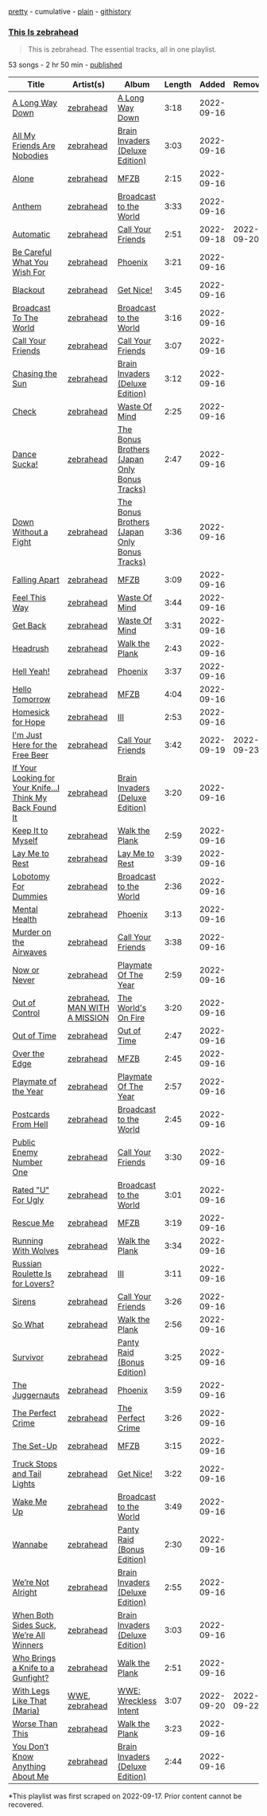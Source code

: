 [pretty](/playlists/pretty/37i9dQZF1DZ06evO441VhO.md) - cumulative - [plain](/playlists/plain/37i9dQZF1DZ06evO441VhO) - [githistory](https://github.githistory.xyz/mackorone/spotify-playlist-archive/blob/main/playlists/plain/37i9dQZF1DZ06evO441VhO)

### [This Is zebrahead](https://open.spotify.com/playlist/37i9dQZF1DZ06evO441VhO)

> This is zebrahead\. The essential tracks, all in one playlist.

53 songs - 2 hr 50 min - [published](https://open.spotify.com/playlist/41oB5KsqgY6Yx8AIjf7Kcl)

| Title | Artist(s) | Album | Length | Added | Removed |
|---|---|---|---|---|---|
| [A Long Way Down](https://open.spotify.com/track/5lQUnOC74U3C0MjyjJwwaJ) | [zebrahead](https://open.spotify.com/artist/6SiyKSeJo6gcsS2NvuAbsl) | [A Long Way Down](https://open.spotify.com/album/1mQ8KcLBD0bvlbIcYWdlNi) | 3:18 | 2022-09-16 |  |
| [All My Friends Are Nobodies](https://open.spotify.com/track/3xhvI8X8PGCKuKd49ZyFNJ) | [zebrahead](https://open.spotify.com/artist/6SiyKSeJo6gcsS2NvuAbsl) | [Brain Invaders \(Deluxe Edition\)](https://open.spotify.com/album/5JxQ55Wvq2kCWtOQ0gSr9h) | 3:03 | 2022-09-16 |  |
| [Alone](https://open.spotify.com/track/2NWWVcMgYuzHHotD9ZZLm7) | [zebrahead](https://open.spotify.com/artist/6SiyKSeJo6gcsS2NvuAbsl) | [MFZB](https://open.spotify.com/album/0RvGrZn83zvUjARVbbiFDg) | 2:15 | 2022-09-16 |  |
| [Anthem](https://open.spotify.com/track/5vB0cxSvzXuVh15EDD0Cej) | [zebrahead](https://open.spotify.com/artist/6SiyKSeJo6gcsS2NvuAbsl) | [Broadcast to the World](https://open.spotify.com/album/0mXXYSxmO3mHdTBrlgOFmZ) | 3:33 | 2022-09-16 |  |
| [Automatic](https://open.spotify.com/track/0FT0CFCKVCaWtIpC8HI3Tn) | [zebrahead](https://open.spotify.com/artist/6SiyKSeJo6gcsS2NvuAbsl) | [Call Your Friends](https://open.spotify.com/album/6812xPomMsIkc9V0jg5hqs) | 2:51 | 2022-09-18 | 2022-09-20 |
| [Be Careful What You Wish For](https://open.spotify.com/track/4jtdv8OcWH7vyM9nelV0tD) | [zebrahead](https://open.spotify.com/artist/6SiyKSeJo6gcsS2NvuAbsl) | [Phoenix](https://open.spotify.com/album/2HdAxjR3RwHCYRAbBtZYxP) | 3:21 | 2022-09-16 |  |
| [Blackout](https://open.spotify.com/track/0OjPFbDRJDFuHxnV6X2YpA) | [zebrahead](https://open.spotify.com/artist/6SiyKSeJo6gcsS2NvuAbsl) | [Get Nice!](https://open.spotify.com/album/3R9HDU9QfKoCggoOGZTOVl) | 3:45 | 2022-09-16 |  |
| [Broadcast To The World](https://open.spotify.com/track/1LRgvH3K5JpnOf50lFyNFC) | [zebrahead](https://open.spotify.com/artist/6SiyKSeJo6gcsS2NvuAbsl) | [Broadcast to the World](https://open.spotify.com/album/0mXXYSxmO3mHdTBrlgOFmZ) | 3:16 | 2022-09-16 |  |
| [Call Your Friends](https://open.spotify.com/track/33O6ClxE0Fmz149l7HiZcp) | [zebrahead](https://open.spotify.com/artist/6SiyKSeJo6gcsS2NvuAbsl) | [Call Your Friends](https://open.spotify.com/album/6812xPomMsIkc9V0jg5hqs) | 3:07 | 2022-09-16 |  |
| [Chasing the Sun](https://open.spotify.com/track/6Wmhm5sTC0fpIBCvVH2uQF) | [zebrahead](https://open.spotify.com/artist/6SiyKSeJo6gcsS2NvuAbsl) | [Brain Invaders \(Deluxe Edition\)](https://open.spotify.com/album/5JxQ55Wvq2kCWtOQ0gSr9h) | 3:12 | 2022-09-16 |  |
| [Check](https://open.spotify.com/track/4NAm3aWUkQlQcAll13HVEt) | [zebrahead](https://open.spotify.com/artist/6SiyKSeJo6gcsS2NvuAbsl) | [Waste Of Mind](https://open.spotify.com/album/7bYhJeHWcA2fQcrdLEI5gJ) | 2:25 | 2022-09-16 |  |
| [Dance Sucka!](https://open.spotify.com/track/2934brZqRQ88sdlLVZoztY) | [zebrahead](https://open.spotify.com/artist/6SiyKSeJo6gcsS2NvuAbsl) | [The Bonus Brothers \(Japan Only Bonus Tracks\)](https://open.spotify.com/album/3tzvxBdYuBLvwYloAnIybs) | 2:47 | 2022-09-16 |  |
| [Down Without a Fight](https://open.spotify.com/track/0oXKsquvboVD6qFut5U9YU) | [zebrahead](https://open.spotify.com/artist/6SiyKSeJo6gcsS2NvuAbsl) | [The Bonus Brothers \(Japan Only Bonus Tracks\)](https://open.spotify.com/album/3tzvxBdYuBLvwYloAnIybs) | 3:36 | 2022-09-16 |  |
| [Falling Apart](https://open.spotify.com/track/5bsJbow5ouEx8bHJRr54Ky) | [zebrahead](https://open.spotify.com/artist/6SiyKSeJo6gcsS2NvuAbsl) | [MFZB](https://open.spotify.com/album/0RvGrZn83zvUjARVbbiFDg) | 3:09 | 2022-09-16 |  |
| [Feel This Way](https://open.spotify.com/track/2GtvF6M8PbpuWRvfdq5BK3) | [zebrahead](https://open.spotify.com/artist/6SiyKSeJo6gcsS2NvuAbsl) | [Waste Of Mind](https://open.spotify.com/album/7bYhJeHWcA2fQcrdLEI5gJ) | 3:44 | 2022-09-16 |  |
| [Get Back](https://open.spotify.com/track/4VJE2QEGdEYa1I6sqbqC0r) | [zebrahead](https://open.spotify.com/artist/6SiyKSeJo6gcsS2NvuAbsl) | [Waste Of Mind](https://open.spotify.com/album/7bYhJeHWcA2fQcrdLEI5gJ) | 3:31 | 2022-09-16 |  |
| [Headrush](https://open.spotify.com/track/1xtw6F4uIepvoH1TUAJaWB) | [zebrahead](https://open.spotify.com/artist/6SiyKSeJo6gcsS2NvuAbsl) | [Walk the Plank](https://open.spotify.com/album/17f45rWtD5IzrdSew0ZvDi) | 2:43 | 2022-09-16 |  |
| [Hell Yeah!](https://open.spotify.com/track/28q2v77HT5TrNO4Spm4AYk) | [zebrahead](https://open.spotify.com/artist/6SiyKSeJo6gcsS2NvuAbsl) | [Phoenix](https://open.spotify.com/album/2HdAxjR3RwHCYRAbBtZYxP) | 3:37 | 2022-09-16 |  |
| [Hello Tomorrow](https://open.spotify.com/track/1lGPTDBGbDKJnpxEg9GMsi) | [zebrahead](https://open.spotify.com/artist/6SiyKSeJo6gcsS2NvuAbsl) | [MFZB](https://open.spotify.com/album/0RvGrZn83zvUjARVbbiFDg) | 4:04 | 2022-09-16 |  |
| [Homesick for Hope](https://open.spotify.com/track/4RvPDeKtZxooLkO2mXW6gs) | [zebrahead](https://open.spotify.com/artist/6SiyKSeJo6gcsS2NvuAbsl) | [III](https://open.spotify.com/album/2fugR8H7GN4SNbXAnZwfPx) | 2:53 | 2022-09-16 |  |
| [I'm Just Here for the Free Beer](https://open.spotify.com/track/2AHkeMOdgNNNbWj3KmqLE5) | [zebrahead](https://open.spotify.com/artist/6SiyKSeJo6gcsS2NvuAbsl) | [Call Your Friends](https://open.spotify.com/album/6812xPomMsIkc9V0jg5hqs) | 3:42 | 2022-09-19 | 2022-09-23 |
| [If Your Looking for Your Knife...I Think My Back Found It](https://open.spotify.com/track/7ARNueFmeVUHPPfntbDdwk) | [zebrahead](https://open.spotify.com/artist/6SiyKSeJo6gcsS2NvuAbsl) | [Brain Invaders \(Deluxe Edition\)](https://open.spotify.com/album/5JxQ55Wvq2kCWtOQ0gSr9h) | 3:20 | 2022-09-16 |  |
| [Keep It to Myself](https://open.spotify.com/track/5x973aFd6Tj4nuvcT69TeW) | [zebrahead](https://open.spotify.com/artist/6SiyKSeJo6gcsS2NvuAbsl) | [Walk the Plank](https://open.spotify.com/album/17f45rWtD5IzrdSew0ZvDi) | 2:59 | 2022-09-16 |  |
| [Lay Me to Rest](https://open.spotify.com/track/1mamHp9prkpRIUmkbL0Ipk) | [zebrahead](https://open.spotify.com/artist/6SiyKSeJo6gcsS2NvuAbsl) | [Lay Me to Rest](https://open.spotify.com/album/3ikhEcU7D6TW0zHJgxNBPO) | 3:39 | 2022-09-16 |  |
| [Lobotomy For Dummies](https://open.spotify.com/track/66OAAgbg7SmKJHxZoaSe34) | [zebrahead](https://open.spotify.com/artist/6SiyKSeJo6gcsS2NvuAbsl) | [Broadcast to the World](https://open.spotify.com/album/0mXXYSxmO3mHdTBrlgOFmZ) | 2:36 | 2022-09-16 |  |
| [Mental Health](https://open.spotify.com/track/732fs63uFgMhF2JZDByDAq) | [zebrahead](https://open.spotify.com/artist/6SiyKSeJo6gcsS2NvuAbsl) | [Phoenix](https://open.spotify.com/album/2HdAxjR3RwHCYRAbBtZYxP) | 3:13 | 2022-09-16 |  |
| [Murder on the Airwaves](https://open.spotify.com/track/1koGwmY1E4vEXlDpi7Uv82) | [zebrahead](https://open.spotify.com/artist/6SiyKSeJo6gcsS2NvuAbsl) | [Call Your Friends](https://open.spotify.com/album/6812xPomMsIkc9V0jg5hqs) | 3:38 | 2022-09-16 |  |
| [Now or Never](https://open.spotify.com/track/4rH6H12XBmCpUDBb9Kuxo0) | [zebrahead](https://open.spotify.com/artist/6SiyKSeJo6gcsS2NvuAbsl) | [Playmate Of The Year](https://open.spotify.com/album/2dtK7GDQ3xO6r8TYq1cJ0g) | 2:59 | 2022-09-16 |  |
| [Out of Control](https://open.spotify.com/track/4qcXBDltsFoCFeERHYfFKE) | [zebrahead](https://open.spotify.com/artist/6SiyKSeJo6gcsS2NvuAbsl), [MAN WITH A MISSION](https://open.spotify.com/artist/3NTbOmzlj2cL86XFuDVFvZ) | [The World's On Fire](https://open.spotify.com/album/3YrPHd8CGlPBfLG4FgmQVy) | 3:20 | 2022-09-16 |  |
| [Out of Time](https://open.spotify.com/track/70fXq5ZlK9MYEuoHLuD6Na) | [zebrahead](https://open.spotify.com/artist/6SiyKSeJo6gcsS2NvuAbsl) | [Out of Time](https://open.spotify.com/album/7IWrIlIVDc6wDioyrU3lN7) | 2:47 | 2022-09-16 |  |
| [Over the Edge](https://open.spotify.com/track/5dmIlDC9WT84BmwK2h8ZmI) | [zebrahead](https://open.spotify.com/artist/6SiyKSeJo6gcsS2NvuAbsl) | [MFZB](https://open.spotify.com/album/0RvGrZn83zvUjARVbbiFDg) | 2:45 | 2022-09-16 |  |
| [Playmate of the Year](https://open.spotify.com/track/1m3wdcuORJ0NFChz9hYSk7) | [zebrahead](https://open.spotify.com/artist/6SiyKSeJo6gcsS2NvuAbsl) | [Playmate Of The Year](https://open.spotify.com/album/5ffVf5BfBj4Lv9sGDdNaNF) | 2:57 | 2022-09-16 |  |
| [Postcards From Hell](https://open.spotify.com/track/6x5AHaFSlfgeVm6U95CNtr) | [zebrahead](https://open.spotify.com/artist/6SiyKSeJo6gcsS2NvuAbsl) | [Broadcast to the World](https://open.spotify.com/album/0mXXYSxmO3mHdTBrlgOFmZ) | 2:45 | 2022-09-16 |  |
| [Public Enemy Number One](https://open.spotify.com/track/2rlLzrOvZpnjJcERPojtWE) | [zebrahead](https://open.spotify.com/artist/6SiyKSeJo6gcsS2NvuAbsl) | [Call Your Friends](https://open.spotify.com/album/6812xPomMsIkc9V0jg5hqs) | 3:30 | 2022-09-16 |  |
| [Rated "U" For Ugly](https://open.spotify.com/track/0eThYQbMcIbjO09j77VwBR) | [zebrahead](https://open.spotify.com/artist/6SiyKSeJo6gcsS2NvuAbsl) | [Broadcast to the World](https://open.spotify.com/album/0mXXYSxmO3mHdTBrlgOFmZ) | 3:01 | 2022-09-16 |  |
| [Rescue Me](https://open.spotify.com/track/7vJziOrwBGtGshVapxEE9x) | [zebrahead](https://open.spotify.com/artist/6SiyKSeJo6gcsS2NvuAbsl) | [MFZB](https://open.spotify.com/album/0RvGrZn83zvUjARVbbiFDg) | 3:19 | 2022-09-16 |  |
| [Running With Wolves](https://open.spotify.com/track/1lZxVX5uiK9Q5VTuZJLqca) | [zebrahead](https://open.spotify.com/artist/6SiyKSeJo6gcsS2NvuAbsl) | [Walk the Plank](https://open.spotify.com/album/17f45rWtD5IzrdSew0ZvDi) | 3:34 | 2022-09-16 |  |
| [Russian Roulette Is for Lovers?](https://open.spotify.com/track/2c1FRsX6xUDalTZ5duta8v) | [zebrahead](https://open.spotify.com/artist/6SiyKSeJo6gcsS2NvuAbsl) | [III](https://open.spotify.com/album/2fugR8H7GN4SNbXAnZwfPx) | 3:11 | 2022-09-16 |  |
| [Sirens](https://open.spotify.com/track/7wCMcW4idLlNjh5DY2WqhF) | [zebrahead](https://open.spotify.com/artist/6SiyKSeJo6gcsS2NvuAbsl) | [Call Your Friends](https://open.spotify.com/album/6812xPomMsIkc9V0jg5hqs) | 3:26 | 2022-09-16 |  |
| [So What](https://open.spotify.com/track/0RJHFMSXfSbic7O7SRsGgG) | [zebrahead](https://open.spotify.com/artist/6SiyKSeJo6gcsS2NvuAbsl) | [Walk the Plank](https://open.spotify.com/album/17f45rWtD5IzrdSew0ZvDi) | 2:56 | 2022-09-16 |  |
| [Survivor](https://open.spotify.com/track/105NwLq2B5gFMc2BQVHI8d) | [zebrahead](https://open.spotify.com/artist/6SiyKSeJo6gcsS2NvuAbsl) | [Panty Raid \(Bonus Edition\)](https://open.spotify.com/album/0ZzaGzOqEkl2eavzn5y5UK) | 3:25 | 2022-09-16 |  |
| [The Juggernauts](https://open.spotify.com/track/4ZTjAr4g4qKliDJ2SitZ5K) | [zebrahead](https://open.spotify.com/artist/6SiyKSeJo6gcsS2NvuAbsl) | [Phoenix](https://open.spotify.com/album/2HdAxjR3RwHCYRAbBtZYxP) | 3:59 | 2022-09-16 |  |
| [The Perfect Crime](https://open.spotify.com/track/5rRwE8PjHsBXfvQ2toLAA9) | [zebrahead](https://open.spotify.com/artist/6SiyKSeJo6gcsS2NvuAbsl) | [The Perfect Crime](https://open.spotify.com/album/2ZWhDKzgWckMPzdKzbh4bf) | 3:26 | 2022-09-16 |  |
| [The Set\-Up](https://open.spotify.com/track/2Aw502eWK9NavndTlBzLuk) | [zebrahead](https://open.spotify.com/artist/6SiyKSeJo6gcsS2NvuAbsl) | [MFZB](https://open.spotify.com/album/0RvGrZn83zvUjARVbbiFDg) | 3:15 | 2022-09-16 |  |
| [Truck Stops and Tail Lights](https://open.spotify.com/track/4bZ2daBnecuENVj2m3RP7J) | [zebrahead](https://open.spotify.com/artist/6SiyKSeJo6gcsS2NvuAbsl) | [Get Nice!](https://open.spotify.com/album/3R9HDU9QfKoCggoOGZTOVl) | 3:22 | 2022-09-16 |  |
| [Wake Me Up](https://open.spotify.com/track/3mSZz9k6TzRpin74YEipgV) | [zebrahead](https://open.spotify.com/artist/6SiyKSeJo6gcsS2NvuAbsl) | [Broadcast to the World](https://open.spotify.com/album/0mXXYSxmO3mHdTBrlgOFmZ) | 3:49 | 2022-09-16 |  |
| [Wannabe](https://open.spotify.com/track/7qeqgonHwWFBnjaocPW4lb) | [zebrahead](https://open.spotify.com/artist/6SiyKSeJo6gcsS2NvuAbsl) | [Panty Raid \(Bonus Edition\)](https://open.spotify.com/album/0ZzaGzOqEkl2eavzn5y5UK) | 2:30 | 2022-09-16 |  |
| [We’re Not Alright](https://open.spotify.com/track/3CPm8pViOWEUtCTI4qrWGu) | [zebrahead](https://open.spotify.com/artist/6SiyKSeJo6gcsS2NvuAbsl) | [Brain Invaders \(Deluxe Edition\)](https://open.spotify.com/album/5JxQ55Wvq2kCWtOQ0gSr9h) | 2:55 | 2022-09-16 |  |
| [When Both Sides Suck, We’re All Winners](https://open.spotify.com/track/3zxYNAUaz1gqFgINPBqjv8) | [zebrahead](https://open.spotify.com/artist/6SiyKSeJo6gcsS2NvuAbsl) | [Brain Invaders \(Deluxe Edition\)](https://open.spotify.com/album/5JxQ55Wvq2kCWtOQ0gSr9h) | 3:03 | 2022-09-16 |  |
| [Who Brings a Knife to a Gunfight?](https://open.spotify.com/track/4HU3mq85Y1j30CpZcojsLM) | [zebrahead](https://open.spotify.com/artist/6SiyKSeJo6gcsS2NvuAbsl) | [Walk the Plank](https://open.spotify.com/album/17f45rWtD5IzrdSew0ZvDi) | 2:51 | 2022-09-16 |  |
| [With Legs Like That \(Maria\)](https://open.spotify.com/track/37WKcLIJyGNQKBwaYAKVkx) | [WWE](https://open.spotify.com/artist/0spHbv2fw49lDMkbOAdaqX), [zebrahead](https://open.spotify.com/artist/6SiyKSeJo6gcsS2NvuAbsl) | [WWE: Wreckless Intent](https://open.spotify.com/album/2m4KqjduGuZ3Vd4xdCnwMc) | 3:07 | 2022-09-20 | 2022-09-22 |
| [Worse Than This](https://open.spotify.com/track/4wjCtIESmOrufJnqpCNeNs) | [zebrahead](https://open.spotify.com/artist/6SiyKSeJo6gcsS2NvuAbsl) | [Walk the Plank](https://open.spotify.com/album/17f45rWtD5IzrdSew0ZvDi) | 3:23 | 2022-09-16 |  |
| [You Don’t Know Anything About Me](https://open.spotify.com/track/1bc17U8UM8DDQUHywxghnm) | [zebrahead](https://open.spotify.com/artist/6SiyKSeJo6gcsS2NvuAbsl) | [Brain Invaders \(Deluxe Edition\)](https://open.spotify.com/album/5JxQ55Wvq2kCWtOQ0gSr9h) | 2:44 | 2022-09-16 |  |

\*This playlist was first scraped on 2022-09-17. Prior content cannot be recovered.
